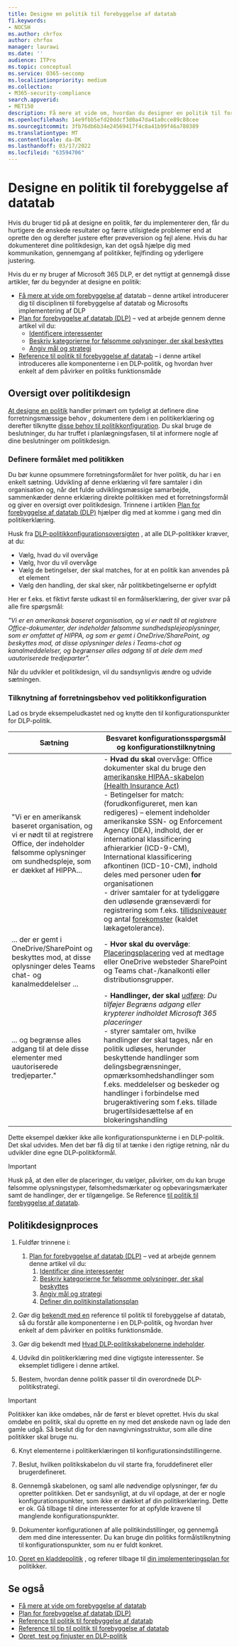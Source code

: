 ```yaml
---
title: Designe en politik til forebyggelse af datatab
f1.keywords:
- NOCSH
ms.author: chrfox
author: chrfox
manager: laurawi
ms.date: ''
audience: ITPro
ms.topic: conceptual
ms.service: O365-seccomp
ms.localizationpriority: medium
ms.collection:
- M365-security-compliance
search.appverid:
- MET150
description: Få mere at vide om, hvordan du designer en politik til forebyggelse af datatab (DLP)
ms.openlocfilehash: 14e9fbb5efd20ddcf3d0a47da41a0cce89c88cee
ms.sourcegitcommit: 3fb76db6b34e24569417f4c8a41b99f46a780389
ms.translationtype: MT
ms.contentlocale: da-DK
ms.lasthandoff: 03/17/2022
ms.locfileid: "63594706"
---
```

# <a name="design-a-data-loss-prevention-policy"></a>Designe en politik til forebyggelse af datatab

Hvis du bruger tid på at designe en politik, før du implementerer den, får du hurtigere de ønskede resultater og færre utilsigtede problemer end at oprette den og derefter justere efter prøveversion og fejl alene. Hvis du har dokumenteret dine politikdesign, kan det også hjælpe dig med kommunikation, gennemgang af politikker, fejlfinding og yderligere justering.

<!--, but excessive tuning to get the intended results can be time consuming.

 if you have to do a lot of tuning to get a policy to yield the intended results can be time consuming .-->

Hvis du er ny bruger af Microsoft 365 DLP, er det nyttigt at gennemgå disse artikler, før du begynder at designe en politik:

- [Få mere at vide om forebyggelse af](dlp-learn-about-dlp.md#learn-about-data-loss-prevention) datatab – denne artikel introducerer dig til disciplinen til forebyggelse af datatab og Microsofts implementering af DLP
- [Plan for forebyggelse af datatab (DLP)](dlp-overview-plan-for-dlp.md#plan-for-data-loss-prevention-dlp) – ved at arbejde gennem denne artikel vil du:
    - [Identificere interessenter](dlp-overview-plan-for-dlp.md#identify-stakeholders)
    - [Beskriv kategorierne for følsomme oplysninger, der skal beskyttes](dlp-overview-plan-for-dlp.md#describe-the-categories-of-sensitive-information-to-protect)
    - [Angiv mål og strategi](dlp-overview-plan-for-dlp.md#set-goals-and-strategy)
- [Reference til politik til forebyggelse af datatab](dlp-policy-reference.md#data-loss-prevention-policy-reference) – i denne artikel introduceres alle komponenterne i en DLP-politik, og hvordan hver enkelt af dem påvirker en politiks funktionsmåde

## <a name="policy-design-overview"></a>Oversigt over politikdesign

[At designe en politik](#policy-design-process) handler primært om tydeligt at definere dine forretningsmæssige behov [,](#define-intent-for-the-policy) dokumentere dem i en politikerklæring og derefter tilknytte [disse behov til politikkonfiguration](#map-business-needs-to-policy-configuration). Du skal bruge de beslutninger, du har truffet i planlægningsfasen, til at informere nogle af dine beslutninger om politikdesign. 

### <a name="define-intent-for-the-policy"></a>Definere formålet med politikken 

Du bør kunne opsummere forretningsformålet for hver politik, du har i en enkelt sætning. Udvikling af denne erklæring vil føre samtaler i din organisation og, når det fulde udviklingsmæssige samarbejde, sammenkæder denne erklæring direkte politikken med et forretningsformål og giver en oversigt over politikdesign. Trinnene i artiklen [Plan for forebyggelse af datatab (DLP)](dlp-overview-plan-for-dlp.md#overview-of-planning-process) hjælper dig med at komme i gang med din politikerklæring.  

Husk fra [DLP-politikkonfigurationsoversigten](dlp-learn-about-dlp.md#dlp-policy-configuration-overview) , at alle DLP-politikker kræver, at du:

- Vælg, hvad du vil overvåge
- Vælg, hvor du vil overvåge
- Vælg de betingelser, der skal matches, for at en politik kan anvendes på et element
- Vælg den handling, der skal sker, når politikbetingelserne er opfyldt 

Her er f.eks. et fiktivt første udkast til en formålserklæring, der giver svar på alle fire spørgsmål: 

*"Vi er en amerikansk baseret organisation, og vi er nødt til at registrere Office-dokumenter, der indeholder følsomme sundhedsplejeoplysninger, som er omfattet af HIPPA, og som er gemt i OneDrive/SharePoint, og beskyttes mod, at disse oplysninger deles i Teams-chat og kanalmeddelelser, og begrænser alles adgang til at dele dem med uautoriserede tredjeparter".* 

Når du udvikler et politikdesign, vil du sandsynligvis ændre og udvide sætningen.

### <a name="map-business-needs-to-policy-configuration"></a>Tilknytning af forretningsbehov ved politikkonfiguration

Lad os bryde eksempeludkastet ned og knytte den til konfigurationspunkter for DLP-politik.

|Sætning  |Besvaret konfigurationsspørgsmål og konfigurationstilknytning  |
|---------|---------|
| "Vi er en amerikansk baseret organisation, og vi er nødt til at registrere Office, der indeholder følsomme oplysninger om sundhedspleje, som er dækket af HIPPA...  |- **Hvad du skal** overvåge: Office dokumenter skal du bruge den [amerikanske HIPAA-skabelon (Health Insurance Act)](what-the-dlp-policy-templates-include.md#us-health-insurance-act-hipaa) </br>- Betingelser for match: (forudkonfigureret, men kan redigeres) – element indeholder amerikanske SSN- og Enforcement Agency (DEA), indhold, der er international klassificering afhierarkier (ICD-9-CM), International klassificering afkontinen (ICD-10-CM), indhold deles med personer uden **for** organisationen  </br> - driver samtaler for at tydeliggøre den udløsende grænseværdi for registrering som f.eks. [tillidsniveauer](sensitive-information-type-learn-about.md#more-on-confidence-levels) og antal [forekomster](dlp-policy-reference.md#content-contains) (kaldet lækagetolerance).|
|... der er gemt i OneDrive/SharePoint og beskyttes mod, at disse oplysninger deles Teams chat- og kanalmeddelelser ... |- **Hvor skal du overvåge**: [Placeringsplacering](dlp-policy-reference.md#locations) ved at medtage eller OneDrive websteder SharePoint og Teams chat-/kanalkonti eller distributionsgrupper. |
|... og begrænse alles adgang til at dele disse elementer med uautoriserede tredjeparter."  | - **Handlinger, der skal** [udføre](dlp-policy-reference.md#actions): *Du tilføjer Begræns adgang eller krypterer indholdet Microsoft 365 placeringer* </br> - styrer samtaler om, hvilke handlinger der skal tages, når en politik udløses, herunder beskyttende handlinger som delingsbegrænsninger, opmærksomhedshandlinger som f.eks. meddelelser og beskeder og handlinger i forbindelse med brugeraktivering som f.eks. tillade brugertilsidesættelse af en blokeringshandling |

Dette eksempel dækker ikke alle konfigurationspunkterne i en DLP-politik. Det skal udvides. Men det bør få dig til at tænke i den rigtige retning, når du udvikler dine egne DLP-politikformål.

> [!IMPORTANT]
> Husk på, at den eller de placeringer, du vælger, påvirker, om du kan bruge følsomme oplysningstyper, følsomhedsmærkater og opbevaringsmærkater samt de handlinger, der er tilgængelige. Se Reference [til politik til forebyggelse af datatab](dlp-policy-reference.md#data-loss-prevention-policy-reference).

## <a name="policy-design-process"></a>Politikdesignproces

1. Fuldfør trinnene i:
    1. [Plan for forebyggelse af datatab (DLP)](dlp-overview-plan-for-dlp.md#plan-for-data-loss-prevention-dlp) – ved at arbejde gennem denne artikel vil du:
        1. [Identificer dine interessenter](dlp-overview-plan-for-dlp.md#identify-stakeholders)
        1. [Beskriv kategorierne for følsomme oplysninger, der skal beskyttes](dlp-overview-plan-for-dlp.md#describe-the-categories-of-sensitive-information-to-protect)
        1. [Angiv mål og strategi](dlp-overview-plan-for-dlp.md#set-goals-and-strategy)
        1. [Definer din politikinstallationsplan](dlp-overview-plan-for-dlp.md#policy-deployment)

1. Gør dig [bekendt med en](dlp-policy-reference.md#data-loss-prevention-policy-reference) reference til politik til forebyggelse af datatab, så du forstår alle komponenterne i en DLP-politik, og hvordan hver enkelt af dem påvirker en politiks funktionsmåde.

1. Gør dig bekendt med [Hvad DLP-politikskabelonerne indeholder](what-the-dlp-policy-templates-include.md#what-the-dlp-policy-templates-include).

1. Udvikd din politikerklæring med dine vigtigste interessenter. Se eksemplet tidligere i denne artikel.

1. Bestem, hvordan denne politik passer til din overordnede DLP-politikstrategi.

> [!IMPORTANT]
> Politikker kan ikke omdøbes, når de først er blevet oprettet. Hvis du skal omdøbe en politik, skal du oprette en ny med det ønskede navn og lade den gamle udgå. Så beslut dig for den navngivningsstruktur, som alle dine politikker skal bruge nu. 

6. Knyt elementerne i politikerklæringen til konfigurationsindstillingerne.

7. Beslut, hvilken politikskabelon du vil starte fra, foruddefineret eller brugerdefineret.

8. Gennemgå skabelonen, og saml alle nødvendige oplysninger, før du opretter politikken. Det er sandsynligt, at du vil opdage, at der er nogle konfigurationspunkter, som ikke er dækket af din politikerklæring. Dette er ok. Gå tilbage til dine interessenter for at opfylde kravene til manglende konfigurationspunkter. 

9. Dokumenter konfigurationen af alle politikindstillinger, og gennemgå dem med dine interessenter. Du kan bruge din politiks formålstilknytning til konfigurationspunkter, som nu er fuldt konkret.

10. [Opret en kladdepolitik](create-test-tune-dlp-policy.md#create-test-and-tune-a-dlp-policy) , og referer tilbage til [din implementeringsplan for](dlp-overview-plan-for-dlp.md#policy-deployment) politikker.

<!--## Policy design examples

|Customer business needs description  | approach  |
|---------|---------|
|**Contoso Bank** is in a highly regulated industry and has  many different types of sensitive items in many different locations. </br> - knows which types of sensitive information are top priority. </br> - must minimize business disruption as policies are rolled out. </br> -  has IT resources and can hire experts to help plan, design deploy </br> - has a premier support contract with Microsoft| - Take the time to understand what regulations they must comply with and how they are going to comply. </br> -Take the time to understand the better together value of the Microsoft 365 Information Protection stack </br> - Develop sensitivity labeling scheme for prioritized items and apply </br> - Involve business process owners </br>- Design/code policies, deploy in test mode, train users </br>- repeat|
|**TailSpin Toys** doesn’t know what they have or where it is, and have little to no resource depth. They use Teams, OneDrive for Business and Exchange extensively.     |- Start with simple policies on the prioritized locations. </br>- Monitor what gets identified </br>- Apply sensitivity labels accordingly </br>- Refine policies, train users       |
|**Fabrikam** is a small startup and wants to protect its intellectual property, and must move quickly. They are willing to dedicate some resources, but can't afford to hire outside experts. </br>- Sensitive items are all in Microsoft 365 OneDrive for Business/SharePoint </br>- Adoption of OneDrive for Business and SharePoint is slow, employees/shadow IT use DropBox and Google drive to share/store items </br>- Employees value speed of work over data protection discipline </br>- Customer splurged and bought all 18 employees new Windows 10 devices     |- Take advantage of the default DLP policy in Teams </br>- Use restricted by default setting for SharePoint items </br>- Deploy policies that prevent external sharing </br>- Deploy policies to prioritized locations </br>- Deploy policies to Windows 10 devices </br>- Block uploads to non-OneDrive for Business cloud storage      |


1. For example:
    1. Identify your volume thresholds that your company deems to be low-risk (leakage tolerance), perhaps from unintentional sharing and is an opportunity to educate users and the threshold that is concerning or high-risk for your company that may need immediate attention.
    - example volume: “Low risk” for Contoso is 1 credit card number, perhaps it was a personal card that was shared carelessly
    - example volume: “High risk” for Contoso is 2 or more credit card numbers. It doesn’t feel like a common scenario that an employee would engage in accidentally



–   For each of the sensitive information types listed out, list out **who should have access to that data when it’s generated** and **what type of activities should be allowable with that data**


  <!--(Perhaps this is where we can provide some basic categories, templates, activities and actions that are supported by Microsoft. Some of these items are not discoverable until you are deeper within a policy creation flow. If we provide, we should time stamp it for “last updated” or “as of xx/xx/xxx”)
–   (Show table with parent-child relationships between categories, templates and sensitive info types that Microsoft supports) Should be gathered from GA Compliance environment-->

<!--


> [!TIP] The more locations you include ensures broader application of the policy and more consistent coverage. If you include locations that are mostly used for internal collaboration, the responsiveness of collaboration may be impacted.


- whether the protective actions you need are supported throught the associated location or if you need to compromise to extend coverage
    - also usefule for identifying the most restrictive actions available 
    - (we shouldn't mention here that the "content contains" condition is the primary staple for a DLP policy and should be utilized as a starting point for policy creation. The other workload-specific conditions can be ustilized as an extended or granular control of company's DLP policy. Useful for when "too much" data is being restricted and known sensitive data typically falls under certain conditions.)
    - (We can mention here that their quantitative goal such as "protect X% of data across all locations while maintaining x productivity" can be monitored throught alerts or reports. If protection is too high of working against their established goals, they can come back to policy and tweak their conditions/actions)
- Finally, you should have a union of what, hwo and when to be covered which will easily map to generating a live policy via Microsoft DLP. 
- 
5. At this stage you should asses how you should start this policy. ***LINK OUT TO DEPLOYING A POLICY COVERED IN THE PLANNING TOPIC TOO***
    - Test: your company is very large, conservative or the actions established are pretty restrictive
    - Test w/ notifications: same as above, but you get to test out investigation cadence or volume
    - Live: immediately start this policy in your environment. Useful for when data protection is needed immediately, such as a reactive policy creation, or if you're confident in your planning, or if the risk is low (liek audit actions, etc.)
    - keep it off:
-->

<!--## Policy Design Examples

Here are some examples of more detailed policy intent statement to configuration mappings.

*We are a national healthcare provider based in the U.S. We need to protect our patient’s personal information and prevent it from egressing outside of our company’s borders. We want to limit access to our patient’s personal information to only authorized personnel, like our physicians and billing department from our on-premises devices. We've determined that any single instance of any of each information type in any item is not a data risk, but it is a risk when two or more occur in a single item. We have a Microsoft 365 E5 subscription and want to protect all locations and first party apps that are available to us because we can’t afford to have any data leaks. If an event occurs or is prevented, we want to alert our compliance admin and educate our end-users where necessary.*

|Statement  |Configuration question answered and configuration mapping  |
|---------|---------|
| We are a national healthcare provider based in the U.S. We need to protect our patient’s personal information...|- **What to monitor**: All available item types, use the [U.S. Health Insurance Act (HIPAA)](what-the-dlp-policy-templates-include.md#us-health-insurance-act-hipaa) template. </br>- **Conditions for a match**: (preconfigured but editable) - item contains full names, physical addresses, driver's license number, U.S. SSN
| ...and prevent it from egressing outside of our company’s borders... |- **Actions to take**: Block anyone outside the organization from accessing items, block unintentional sharing by internal users with anyone outside the org.|
|...We want to limit access to our patient’s personal information to only authorized personnel, like our physicians and billing department from our on-premises devices...| - **Actions to take**: - Block access to items, block all activities (upload to cloud, copy to clipboard, copy to USB, copy to network share, access by restricted app, print, copy/move via Bluetooth, copy/move via remote desktop) from Windows devices.  </br> - **Where to monitor**: in all Microsoft 365 locations
| ...We've determined that any single instance of any of each information type in any item is not a data risk, but it is a risk when two or more occur in a single item....| - **Conditions for a match**: (preconfigured but editable) any single item contains more than one of these or any two or more of these:  Full Name, U.S. Social Security Number, Drug Enforcement Agency (DEA) number, International Classification of Diseases (ICD-9-CM), International Classification of Diseases (ICD-10-CM), Physical Address, U.S. driver's license number. For example, two instanced of Full Name or one instance of a U.S. Social Security Number along with one instance of Drug Enforcement Agency (DEA) number will trigger a match.

   , content is shared with people outside my organization  </br> - drives conversations to clarify the triggering threshold for detection like [confidence levels](sensitive-information-type-learn-about.md#more-on-confidence-levels), and [instance count](dlp-policy-reference.md#content-contains) (called leakage tolerance).|
|...that are stored in OneDrive/SharePoint and protect against that information being shared Teams chat and channel messages... |- **Where to monitor**:  [Location scoping](dlp-policy-reference.md#locations) by including or excluding OneDrive and SharePoint sites and Teams chat/channel accounts or distribution groups. |
|...and restrict everyone from sharing those items with unauthorized third parties."  | - **Actions to take**: [You add](dlp-policy-reference.md#actions) *Restrict access or encrypt the content in Microsoft 365 locations* </br> - drives conversation on what actions to take when a policy is triggered including protective actions like sharing restrictions, awareness actions like notifications and alerts, and user empowerment actions like allow user overrides of a blocking action |

-->


## <a name="see-also"></a>Se også

- [Få mere at vide om forebyggelse af datatab](dlp-learn-about-dlp.md#learn-about-data-loss-prevention)
- [Plan for forebyggelse af datatab (DLP)](dlp-overview-plan-for-dlp.md#plan-for-data-loss-prevention-dlp)
- [Reference til politik til forebyggelse af datatab](dlp-policy-reference.md#data-loss-prevention-policy-reference)
- [Reference til tip til politik til forebyggelse af datatab](dlp-policy-tips-reference.md#data-loss-prevention-policy-tips-reference)
- [Opret, test og finjuster en DLP-politik](create-test-tune-dlp-policy.md#create-test-and-tune-a-dlp-policy)